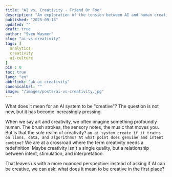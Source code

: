 ```yaml
---
title: "AI vs. Creativity - Friend Or Foe"
description: "An exploration of the tension between AI and human creativity."
published: "2025-09-18"
updated: ""
draft: true
author: "Sven Wasmer"
slug: "ai-vs-creativity"
tags: [
  analytics
  creativity
  ai-culture
]
pin : 0
toc: true
lang: "en"
abbrlink: "ab-ai-creativity"
canonicalUrl: ""
image: "/images/posts/ai-vs-creativity.jpg"
---
```


What does it mean for an AI system to be "creative"? The question is not new, but it has become increasingly pressing.

When we say art and creativity, we often imagine something profoundly human. The brush strokes, the sensory notes, the music that moves you. But is that the sole realm of creativity?
`
an ai system create if it trains on lions, data, and algorithms? At what point does genuine and intent combine?
`
We are at a crossroad where the term creativity needs a redefinition.
Maybe creativity isn't a single quality, but a relationship between intent, stimulation, and interpretation.

That leaves us with a more nuanced perspective: instead of asking if AI can be creative, we can ask: what does it mean to be creative in the first place?
